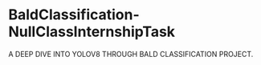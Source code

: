 # BaldClassification-NullClassInternshipTask
 A DEEP DIVE INTO YOLOV8  THROUGH BALD CLASSIFICATION  PROJECT.
